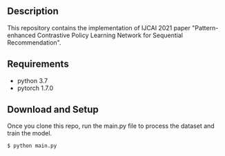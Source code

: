 ## Description
This repository contains the implementation of IJCAI 2021 paper "Pattern-enhanced Contrastive Policy Learning Network for Sequential Recommendation".

## Requirements
- python 3.7
- pytorch 1.7.0

## Download and Setup
Once you clone this repo, run the main.py file to process the dataset and train the model.
```shell
$ python main.py
```


